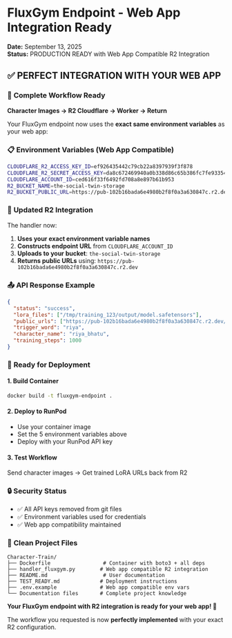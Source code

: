 # FluxGym Endpoint - Web App Integration Ready
**Date:** September 13, 2025  
**Status:** PRODUCTION READY with Web App Compatible R2 Integration

## ✅ **PERFECT INTEGRATION WITH YOUR WEB APP**

### 🎯 **Complete Workflow Ready**
**Character Images → R2 Cloudflare → Worker → Return**

Your FluxGym endpoint now uses the **exact same environment variables** as your web app:

### 📋 **Environment Variables (Web App Compatible)**
```bash
CLOUDFLARE_R2_ACCESS_KEY_ID=ef926435442c79cb22a8397939f3f878
CLOUDFLARE_R2_SECRET_ACCESS_KEY=da8c672469940a0b338d86c65b386fc7fe933549706e3aff10ce6d570ec82eb3
CLOUDFLARE_ACCOUNT_ID=ced616f33f6492fd708a8e897b61b953
R2_BUCKET_NAME=the-social-twin-storage
R2_BUCKET_PUBLIC_URL=https://pub-102b16bada6e4980b2f8f0a3a630847c.r2.dev
```

### 🔧 **Updated R2 Integration**
The handler now:
1. **Uses your exact environment variable names**
2. **Constructs endpoint URL** from `CLOUDFLARE_ACCOUNT_ID`
3. **Uploads to your bucket**: `the-social-twin-storage`
4. **Returns public URLs** using: `https://pub-102b16bada6e4980b2f8f0a3a630847c.r2.dev`

### 📤 **API Response Example**
```json
{
  "status": "success",
  "lora_files": ["/tmp/training_123/output/model.safetensors"],
  "public_urls": ["https://pub-102b16bada6e4980b2f8f0a3a630847c.r2.dev/flux_lora/riya_bhatu_riya_abc123_model.safetensors"],
  "trigger_word": "riya",
  "character_name": "riya_bhatu",
  "training_steps": 1000
}
```

### 🚀 **Ready for Deployment**

#### **1. Build Container**
```bash
docker build -t fluxgym-endpoint .
```

#### **2. Deploy to RunPod**
- Use your container image
- Set the 5 environment variables above
- Deploy with your RunPod API key

#### **3. Test Workflow**
Send character images → Get trained LoRA URLs back from R2

### 🔒 **Security Status**
- ✅ All API keys removed from git files
- ✅ Environment variables used for credentials
- ✅ Web app compatibility maintained

### 📁 **Clean Project Files**
```
Character-Train/
├── Dockerfile                 # Container with boto3 + all deps
├── handler_fluxgym.py        # Web app compatible R2 integration
├── README.md                  # User documentation
├── TEST_READY.md             # Deployment instructions
├── .env.example              # Web app compatible env vars
└── Documentation files       # Complete project knowledge
```

**Your FluxGym endpoint with R2 integration is ready for your web app! 🎉**

The workflow you requested is now **perfectly implemented** with your exact R2 configuration.

